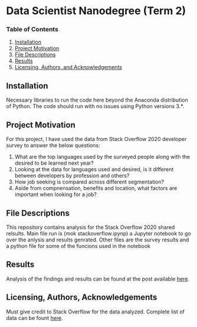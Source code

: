# Data Scientist Nanodegree (Term 2)

### Table of Contents

1. [Installation](#installation)
2. [Project Motivation](#motivation)
3. [File Descriptions](#files)
4. [Results](#results)
5. [Licensing, Authors, and Acknowledgements](#licensing)

## Installation <a name="installation"></a>

Necessary libraries to run the code here beyond the Anaconda distribution of Python.  The code should run with no issues using Python versions 3.*.

## Project Motivation<a name="motivation"></a>

For this project, I have used the data from Stack Overflow 2020 developer survey to answer the below questions:

1. What are the top languages used by the surveyed people along with the desired to be learned next year?
2. Looking at the data for languages used and desired, is it different between developers by profession and others?
3. How job seeking is compared across different segmentation?
4. Aside from compnensation, benefits and location, what factors are important when looking for a job?

## File Descriptions <a name="files"></a>

This repository contains analysis for the Stack Overflow 2020 shared relsults.
Main file run is (mok stackoverflow.ipynp) a Jupyter notebook to go over the anlysis and results genrated. 
Other files are the survey results and a python file for some of the funcions used in the notebook

## Results<a name="results"></a>

Analysis of the findings and results can be found at the post available [here](https://medium.com/@sraab2003/a-glimpse-into-the-2020-popular-programing-languages-788fe4825bb9).

## Licensing, Authors, Acknowledgements<a name="licensing"></a>

Must give credit to Stack Overflow for the data analyzed. Complete list of data can be fount [here](https://insights.stackoverflow.com/survey).  





